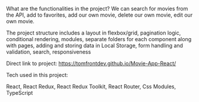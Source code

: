 What are the functionalities in the project? We can search for movies from the API, add to favorites, add our own movie, delete our own movie, edit our own movie.

The project structure includes a layout in flexbox/grid, pagination logic, conditional rendering, modules, separate folders for each component along with pages, adding and storing data in Local Storage, form handling and validation, search, responsiveness

Direct link to project: https://tomfrontdev.github.io/Movie-App-React/

Tech used in this project:

React, React Redux, React Redux Toolkit, React Router, Css Modules, TypeScript





